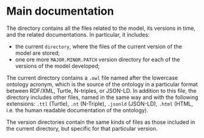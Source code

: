 # Main documentation
The directory contains all the files related to the model, its versions in time, and the related documentations. In particular, it includes:

* the current `directory`, where the files of the current version of the model are stored;
* one ore more `MAJOR.MINOR.PATCH` version directory for each of the versions of the model developed;

The current directory contains a `.owl` file named after the lowercase ontology acronym, which is the source of the ontology in a particular format between RDF/XML, Turtle, N-triples, or JSON-LD. In addition to this file, the directory includes other files, named in the same way and with the following extensions: `.ttl` (Turtle), `.nt` (N-Triple), `.jsonld` (JSON-LD), `.html` (HTML, i.e. the human readable documentation of the ontology).

The version directories contain the same kinds of files as those included in the current directory, but specific for that particular version.